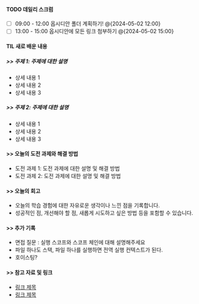 
#### TODO 데일리 스크럼

- [ ] 09:00 - 12:00 옵시디안 폴더 계획하기! @{2024-05-02 12:00}
- [ ] 13:00 - 15:00 옵시디안에 모든 링크 첨부하기 @{2024-05-02 15:00}

#### TIL 새로 배운 내용
##### >> 주제 1: 주제에 대한 설명

- 상세 내용 1
- 상세 내용 2
- 상세 내용 3

##### >> 주제 2: 주제에 대한 설명

- 상세 내용 1
- 상세 내용 2
- 상세 내용 3

#### >> 오늘의 도전 과제와 해결 방법

- 도전 과제 1: 도전 과제에 대한 설명 및 해결 방법
- 도전 과제 2: 도전 과제에 대한 설명 및 해결 방법

#### >> 오늘의 회고

- 오늘의 학습 경험에 대한 자유로운 생각이나 느낀 점을 기록합니다.
- 성공적인 점, 개선해야 할 점, 새롭게 시도하고 싶은 방법 등을 포함할 수 있습니다.

#### >> 추가 기록

- 면접 질문 : 실행 스코프와 스코프 체인에 대해 설명해주세요
- 파일 하나도 스택, 파일 하나를 실행하면 전역 실행 컨텍스트가 된다.
- 호이스팅?

#### >> 참고 자료 및 링크
- [링크 제목](URL)
- [링크 제목](URL)


